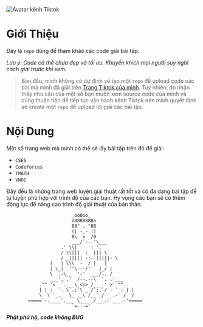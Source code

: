 ![Avatar kênh Tiktok](https://github.com/user-attachments/assets/01985cfb-c319-421f-b2bd-cdea1479b0fc)

# Giới Thiệu
Đây là `repo` dùng để tham khảo các code giải bài tập.

*Lưu ý: Code có thể chưa đẹp và tối ưu. Khuyến khích mọi người suy nghĩ cách giải trước khi xem.*
>Ban đầu, mình không có dự định sẽ tạo một `repo` để upload code các bài mà mình đã giải trên [Trang Tiktok của mình](https://www.tiktok.com/@ryan_withit).
>Tuy nhiên, do nhận thấy nhu cầu của một số bạn muốn xem source code của mình và cũng thuận tiện để tiếp tục vận hành kênh Tiktok nên mình quyết định sẽ create một `repo` để upload lời giải các bài tập.

# Nội Dung
Một số trang web mà mình có thể sẽ lấy bài tập trên đó để giải:
- `CSES`
- `Codeforces`
- `TMATH`
- `VNOI`
  
Đây đều là những trang web luyện giải thuật rất tốt và có đa dạng bài tập để tự luyện phù hợp với trình độ của các bạn. Hy vọng các bạn sẽ có thêm động lực để nâng cao trình độ giải thuật của bản thân.

```
                        _oo0oo_
                        o8888888o
                        88" . "88
                        (| -_- |)
                        0\  =  /0
                        ___/`---'\___
                    .' \\|     | '.
                    / \\|||  :  ||| \
                    / _||||| -:- |||||- \
                |   | \\\  -  / |   |
                | \_|  ''\---/''  |_/ |
                \  .-\__  '-'  ___/-. /
                ___'. .'  /--.--\  `. .'___
            ."" '<  `.___\_<|>_/___.' >' "".
            | | :  `- \`.;`\ _ /`;.`/ - ` : | |
            \  \ `_.   \_ __\ /__ _/   .-` /  /
        =====`-.____`.___ \_____/___.-`___.-'=====
                        `=---='
```


 ***Phật phù hộ, code không BUG***
 

